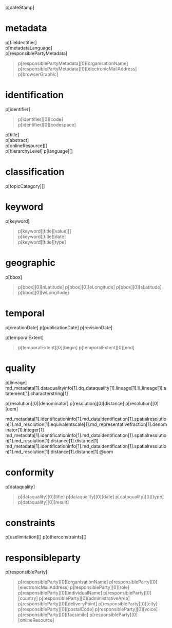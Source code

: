 p[dateStamp]

metadata
========
p[fileIdentifier]  
p[metadataLanguage]  
p[responsiblePartyMetadata]  
> p[responsiblePartyMetadata][0][organisationName]  
> p[responsiblePartyMetadata][0][electronicMailAddress]
p[browserGraphic]

identification
==============
p[identifier]
> p[identifier][0][code]  
> p[identifier][0][codespace]

p[title]  
p[abstract]  
p[onlineResource][]  
p[hierarchyLevel]
p[language][]

classification
==============
p[topicCategory][]


keyword
=======
p[keyword]  
> p[keyword][title][value][]  
> p[keyword][title][date]  
> p[keyword][title][type]

geographic
==========
p[bbox]
> p[bbox][0][nLatitude]
> p[bbox][0][eLongitude]
> p[bbox][0][sLatitude]
> p[bbox][0][wLongitude]

temporal
========
p[creationDate]
p[publicationDate]
p[revisionDate]

p[temporalExtent]
> p[temporalExtent][0][begin]
> p[temporalExtent][0][end]

quality
=======
p[lineage]
md_metadata[1].dataqualityinfo[1].dq_dataquality[1].lineage[1].li_lineage[1].statement[1].characterstring[1]

p[resolution][0][denominator]
p[resolution][0][distance]
p[resolution][0][uom]

md_metadata[1].identificationinfo[1].md_dataidentification[1].spatialresolution[1].md_resolution[1].equivalentscale[1].md_representativefraction[1].denominator[1].integer[1]
md_metadata[1].identificationinfo[1].md_dataidentification[1].spatialresolution[1].md_resolution[1].distance[1].distance[1]
md_metadata[1].identificationinfo[1].md_dataidentification[1].spatialresolution[1].md_resolution[1].distance[1].distance[1].@uom

conformity
==========
p[dataquality]
> p[dataquality][0][title]
> p[dataquality][0][date]
> p[dataquality][0][type]
> p[dataquality][0][result]

constraints
===========
p[uselimitation][]
p[otherconstraints][]

responsibleparty
================
p[responsibleParty]
> p[responsibleParty][0][organisationName]
> p[responsibleParty][0][electronicMailAddress]
> p[responsibleParty][0][role]
> p[responsibleParty][0][individualName]
> p[responsibleParty][0][country]
> p[responsibleParty][0][administrativeArea]
> p[responsibleParty][0][deliveryPoint]
> p[responsibleParty][0][city]
> p[responsibleParty][0][postalCode]
> p[responsibleParty][0][voice]
> p[responsibleParty][0][facsimile]
> p[responsibleParty][0][onlineResource]